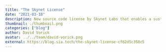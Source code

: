 ```yaml
---
title: "The Skynet License"
date: "2021-03-18"
description: New source code license by Skynet Labs that enables a sustainable business model while empowering freedom
thumbnail: ./thumbnail.png
categories: ["blog"]
author: David Vorick
avatar: ../../team/david-vorick.png
external: https://blog.sia.tech/the-skynet-license-cf62d5c358c5
---
```

